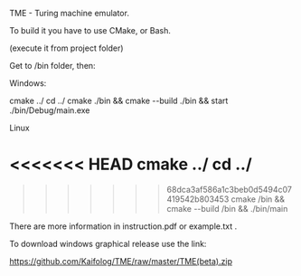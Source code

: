 TME - Turing machine emulator.

To build it you have to use CMake, or Bash.

(execute it from project folder)


Get to /bin folder, then:

Windows:

cmake ../
cd ../
cmake ./bin && cmake --build ./bin && start ./bin/Debug/main.exe

Linux 

<<<<<<< HEAD
cmake ../
cd ../
=======
>>>>>>> 68dca3af586a1c3beb0d5494c07419542b803453
cmake /bin && cmake --build /bin && ./bin/main

There are more information in instruction.pdf or example.txt .

To download windows graphical release use the link:

https://github.com/Kaifolog/TME/raw/master/TME(beta).zip
